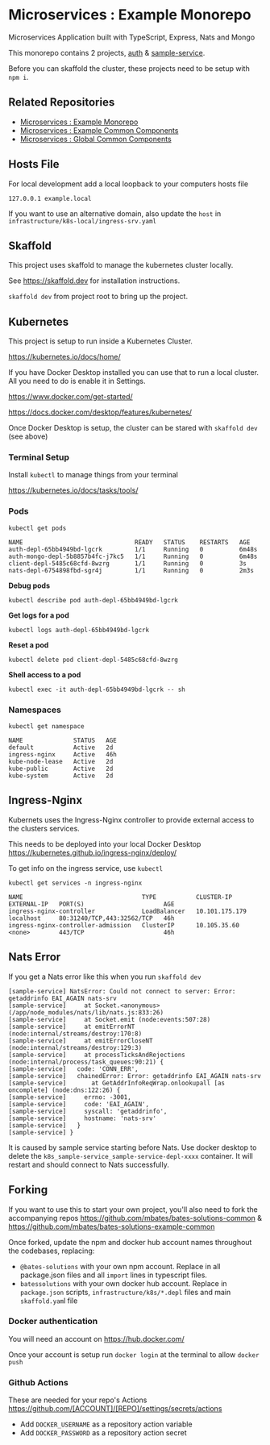# Microservices : Example Monorepo

Microservices Application built with TypeScript, Express, Nats and Mongo

This monorepo contains 2 projects, [auth](./auth/README.md) & [sample-service](./sample-service/README.md).

Before you can skaffold the cluster, these projects need to be setup with `npm i`.

## Related Repositories

 * [Microservices : Example Monorepo](https://github.com/mbates/bates-solutions-example)
 * [Microservices : Example Common Components](https://github.com/mbates/bates-solutions-example-common)
 * [Microservices : Global Common Components](https://github.com/mbates/bates-solutions-common)

## Hosts File

For local development add a local loopback to your computers hosts file

    127.0.0.1 example.local

If you want to use an alternative domain, also update the `host` in `infrastructure/k8s-local/ingress-srv.yaml`

## Skaffold

This project uses skaffold to manage the kubernetes cluster locally.

See https://skaffold.dev for installation instructions.

`skaffold dev` from project root to bring up the project.

## Kubernetes

This project is setup to run inside a Kubernetes Cluster.

https://kubernetes.io/docs/home/

If you have Docker Desktop installed you can use that to run a local cluster. All you need to do is enable it in Settings.

https://www.docker.com/get-started/

https://docs.docker.com/desktop/features/kubernetes/

Once Docker Desktop is setup, the cluster can be stared with `skaffold dev` (see above)

### Terminal Setup

Install `kubectl` to manage things from your terminal

https://kubernetes.io/docs/tasks/tools/

### Pods

`kubectl get pods`

```
NAME                               READY   STATUS    RESTARTS   AGE
auth-depl-65bb4949bd-lgcrk         1/1     Running   0          6m48s
auth-mongo-depl-5b8857b4fc-j7kc5   1/1     Running   0          6m48s
client-depl-5485c68cfd-8wzrg       1/1     Running   0          3s
nats-depl-6754898fbd-sgr4j         1/1     Running   0          2m3s
```

**Debug pods**

`kubectl describe pod auth-depl-65bb4949bd-lgcrk`

**Get logs for a pod**

`kubectl logs auth-depl-65bb4949bd-lgcrk`

**Reset a pod**

`kubectl delete pod client-depl-5485c68cfd-8wzrg`

**Shell access to a pod**

`kubectl exec -it auth-depl-65bb4949bd-lgcrk -- sh`

### Namespaces

`kubectl get namespace`

```
NAME              STATUS   AGE
default           Active   2d
ingress-nginx     Active   46h
kube-node-lease   Active   2d
kube-public       Active   2d
kube-system       Active   2d
```

## Ingress-Nginx

Kubernets uses the Ingress-Nginx controller to provide external access to the clusters services.

This needs to be deployed into your local Docker Desktop https://kubernetes.github.io/ingress-nginx/deploy/

To get info on the ingress service, use `kubectl`

`kubectl get services -n ingress-nginx`

```
NAME                                 TYPE           CLUSTER-IP       EXTERNAL-IP   PORT(S)                      AGE
ingress-nginx-controller             LoadBalancer   10.101.175.179   localhost     80:31240/TCP,443:32562/TCP   46h
ingress-nginx-controller-admission   ClusterIP      10.105.35.60     <none>        443/TCP                      46h
```

## Nats Error

If you get a Nats error like this when you run `skaffold dev`

```
[sample-service] NatsError: Could not connect to server: Error: getaddrinfo EAI_AGAIN nats-srv
[sample-service]     at Socket.<anonymous> (/app/node_modules/nats/lib/nats.js:833:26)
[sample-service]     at Socket.emit (node:events:507:28)
[sample-service]     at emitErrorNT (node:internal/streams/destroy:170:8)
[sample-service]     at emitErrorCloseNT (node:internal/streams/destroy:129:3)
[sample-service]     at processTicksAndRejections (node:internal/process/task_queues:90:21) {
[sample-service]   code: 'CONN_ERR',
[sample-service]   chainedError: Error: getaddrinfo EAI_AGAIN nats-srv
[sample-service]       at GetAddrInfoReqWrap.onlookupall [as oncomplete] (node:dns:122:26) {
[sample-service]     errno: -3001,
[sample-service]     code: 'EAI_AGAIN',
[sample-service]     syscall: 'getaddrinfo',
[sample-service]     hostname: 'nats-srv'
[sample-service]   }
[sample-service] }
```

It is caused by sample service starting before Nats. Use docker desktop to delete the `k8s_sample-service_sample-service-depl-xxxx` container. It will restart and should connect to Nats successfully.

## Forking

If you want to use this to start your own project, you'll also need to fork the accompanying repos https://github.com/mbates/bates-solutions-common & https://github.com/mbates/bates-solutions-example-common

Once forked, update the npm and docker hub account names throughout the codebases, replacing:

- `@bates-solutions` with your own npm account. Replace in all package.json files and all `import` lines in typescript files.
- `batessolutions` with your own docker hub account. Replace in `package.json` scripts, `infrastructure/k8s/*.depl` files and main `skaffold.yam`l file

### Docker authentication

You will need an account on https://hub.docker.com/

Once your account is setup run `docker login` at the terminal to allow `docker push`

### Github Actions

These are needed for your repo's Actions https://github.com/[ACCOUNT]/[REPO]/settings/secrets/actions

- Add `DOCKER_USERNAME` as a repository action variable
- Add `DOCKER_PASSWORD` as a repository action secret
